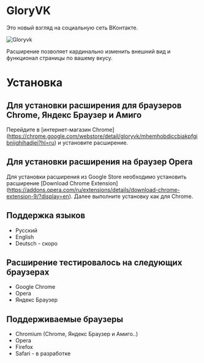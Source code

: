 # GloryVK
Это новый взгляд на социальную сеть ВКонтакте.

![Gloryvk](https://pp.userapi.com/c840135/v840135161/3858c/LS6FV_XmBNU.jpg)

Расширение позволяет кардинально изменить внешний вид и функционал страницы по вашему вкусу.

# Установка

## Для установки расширения для браузеров Chrome, Яндекс Браузер и Амиго
Перейдите в [интернет-магазин Chrome] (https://chrome.google.com/webstore/detail/gloryvk/mhemhobdiccbiakpfgibnijghihadjei?hl=ru) и установите расширение.

## Для установки расширения на браузер Opera
Для установки расширения из Google Store необходимо установить расширение [Download Chrome Extension] (https://addons.opera.com/ru/extensions/details/download-chrome-extension-9/?display=en). Далее выполните установку как для Chrome.

## Поддержка языков

* Русский
* English
* Deutsch - скоро

## Расширение тестировалось на следующих браузерах

* Google Chrome
* Opera
* Яндекс Браузер

## Поддерживаемые браузеры

* Chromium (Chrome, Яндекс Браузер и Амиго..)
* Opera
* Firefox
* Safari - в разработке
